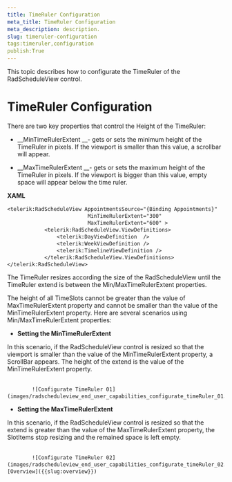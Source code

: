 ```yaml
---
title: TimeRuler Configuration
meta_title: TimeRuler Configuration
meta_description: description.
slug: timeruler-configuration
tags:timeruler,configuration
publish:True
---
```



This topic describes how to configurate the TimeRuler of the RadScheduleView control.

# TimeRuler Configuration

There are two key properties that control the Height of the TimeRuler:

* __MinTimeRulerExtent __- gets or sets the minimum height of the TimeRuler in pixels. If the viewport is smaller than this value, a scrollbar will appear.
          

* __MaxTimeRulerExtent __- gets or sets the maximum height of the TimeRuler in pixels. If the viewport is bigger than this value, empty space will appear below the time ruler.
          


 __XAML__
    


	<telerik:RadScheduleView AppointmentsSource="{Binding Appointments}"  
	                          MinTimeRulerExtent="300" 
	                          MaxTimeRulerExtent="600" >
	            <telerik:RadScheduleView.ViewDefinitions>
	                <telerik:DayViewDefinition  />
	                <telerik:WeekViewDefinition />
	                <telerik:TimelineViewDefinition />
	            </telerik:RadScheduleView.ViewDefinitions>
	</telerik:RadScheduleView>





The TimeRuler resizes according the size of the RadScheduleView until the TimeRuler extend is between the Min/MaxTimeRulerExtent properties.

The height of all TimeSlots cannot be greater than the value of MaxTimeRulerExtent property and cannot be smaller than the value of the MinTimeRulerExtent property. Here are several scenarios using Min/MaxTimeRulerExtent properties:

* __Setting the MinTimeRulerExtent__

In this scenario, if the RadScheduleView control is resized so that the viewport is smaller than the value of the MinTimeRulerExtent property, a ScrollBar appears. The height of the extend is the value of the MinTimeRulerExtent property.


               
            ![Configurate TimeRuler 01](images/radscheduleview_end_user_capabilities_configurate_timeRuler_01.png)

* __Setting the MaxTimeRulerExtent__

In this scenario, if the RadScheduleView control is resized so that the extend is greater than the value of the MaxTimeRulerExtent property, the SlotItems stop resizing and the remained space is left empty.




               
            ![Configurate TimeRuler 02](images/radscheduleview_end_user_capabilities_configurate_timeRuler_02.png)[Overview]({{slug:overview}})
